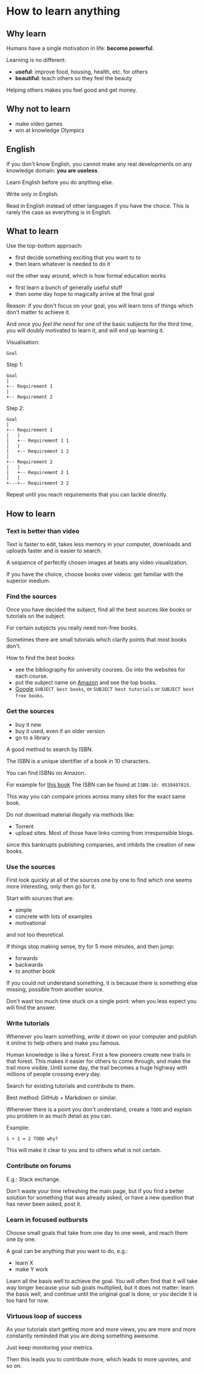 # How to learn anything

## Why learn

Humans have a single motivation in life: **become powerful**.

Learning is no different:

- **useful**: improve food, housing, health, etc. for others
- **beautiful**: teach others so they feel the beauty

Helping others makes you feel good and get money.

## Why not to learn

- make video games
- win at knowledge Olympics

## English

If you don't know English, you cannot make any real developments on any knowledge domain: **you are useless**.

Learn English before you do anything else.

Write only in English.

Read in English instead of other languages if you have the choice. This is rarely the case as everything is in English.

## What to learn

Use the top-bottom approach:

- first decide something exciting that you want to to
- then learn whatever is needed to do it

*not* the other way around, which is how formal education works

- first learn a bunch of generally useful stuff
- then some day hope to magically arrive at the final goal

Reason: if you don't focus on your goal, you will learn tons of things which don't matter to achieve it.

And once you *feel the need* for one of the basic subjects for the third time, you will doubly motivated to learn it, and will end up learning it.

Visualisation:

    Goal

Step 1:

    Goal
    |
    +-- Requirement 1
    |
    +-- Requirement 2

Step 2:

    Goal
    |
    +-- Requirement 1
    |   |
    |   +-- Requirement 1 1
    |   |
    |   +-- Requirement 1 2
    |
    +-- Requirement 2
    |   |
    |   +-- Requirement 2 1
    |   |
    +---+-- Requirement 2 2

Repeat until you reach requirements that you can tackle directly.

## How to learn

### Text is better than video

Text is faster to edit, takes less memory in your computer, downloads and uploads faster and is easier to search.

A sequence of perfectly chosen images at beats any video visualization.

If you have the choice, choose books over videos: get familiar with the superior medium.

### Find the sources

Once you have decided the subject, find all the best sources like books or tutorials on the subject.

For certain subjects you really need non-free books.

Sometimes there are small tutorials which clarify points that most books don't.

How to find the best books:

- see the bibliography for university courses. Go into the websites for each course.
- put the subject name on [Amazon](http://www.amazon.com/) and see the top books.
- [Google](https://google.com) `SUBJECT best books`, or `SUBJECT best tutorials` or `SUBJECT best free books`.

### Get the sources

- buy it new
- buy it used, even if an older version
- go to a library

A good method to search by ISBN.

The ISBN is a unique identifier of a book in 10 characters.

You can find ISBNs on Amazon.

For example for [this book](http://www.amazon.com/Calculus-James-Stewart/dp/0538497815) The ISBN can be found at `ISBN-10: 0538497815`.

This way you can compare prices across many sites for the exact same book.

Do *not* download material illegally via methods like:

- Torrent
- upload sites. Most of those have links coming from irresponsible blogs.

since this bankrupts publishing companies, and inhibits the creation of new books.

### Use the sources

First look quickly at all of the sources one by one to find which one seems more interesting, only then go for it.

Start with sources that are:

- simple
- concrete with lots of examples
- motivational

and *not* too theoretical.

If things stop making sense, try for 5 more minutes, and then jump:

- forwards
- backwards
- to another book

If you could not understand something, it is because there is something else missing, possible from another source.

Don't wast too much time stuck on a single point: when you less expect you will find the answer.

### Write tutorials

Whenever you learn something, *write it down*  on your computer and publish it online to help others and make you famous.

Human knowledge is like a forest. First a few pioneers create new trails in that forest. This makes it easier for others to come through, and make the trail more visible. Until some day, the trail becomes a huge highway with millions of people crossing every day.

Search for existing tutorials and contribute to them.

Best method: GitHub + Markdown or similar.

Whenever there is a point you don't understand, create a `TODO` and explain you problem in as much detail as you can.

Example:

    1 + 1 = 2 TODO why?

This will make it clear to you and to others what is not certain.

### Contribute on forums

E.g.: Stack exchange.

Don't waste your time refreshing the main page, but if you find a better solution for something that was already asked, or have a new question that has never been asked, post it.

### Learn in focused outbursts

Choose small goals that take from one day to one week, and reach them one by one.

A goal can be anything that you want to do, e.g.:

- learn X
- make Y work

Learn all the basis well to achieve the goal. You will often find that it will take way longer because your sub goals multiplied, but it does not matter: learn the basis well, and continue until the original goal is done, or you decide it is too hard for now.

### Virtuous loop of success

As your tutorials start getting more and more views, you are more and more constantly reminded that you are doing something awesome.

Just keep monitoring your metrics.

Then this leads you to contribute more, which leads to more upvotes, and so on.
